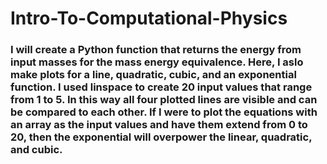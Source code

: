 # Intro-To-Computational-Physics

### I will create a Python function that returns the energy from input masses for the mass energy equivalence. Here, I aslo make plots for a line, quadratic, cubic, and an exponential function. I used linspace to create 20 input values that range from 1 to 5. In this way all four plotted lines are visible and can be compared to each other.  If I were to plot the equations with an array as the input values and have them extend from 0 to 20, then the exponential will overpower the linear, quadratic, and cubic.
